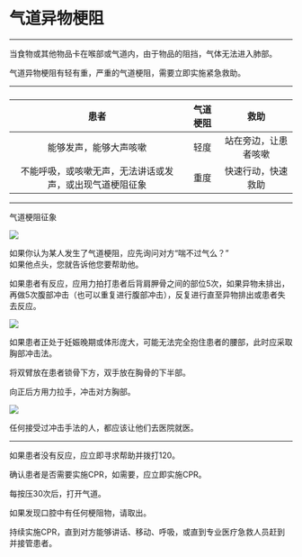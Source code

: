 # 气道异物梗阻

---

当食物或其他物品卡在喉部或气道内，由于物品的阻挡，气体无法进入肺部。

气道异物梗阻有轻有重，严重的气道梗阻，需要立即实施紧急救助。

---

### 

| **患者** | **气道梗阻** | **救助** |
| :---: | :---: | :---: |
| 能够发声，能够大声咳嗽 | 轻度 | 站在旁边，让患者咳嗽 |
| 不能呼吸，或咳嗽无声，无法讲话或发声，或出现气道梗阻征象 | 重度 | 快速行动，快速救助 |

---

气道梗阻征象

![](https://first-aid-man.gitbooks.io/pocket-book-abc/content/assets/choking-Medium-Small.jpg)

如果你认为某人发生了气道梗阻，应先询问对方“喘不过气么？”  
如果他点头，您就告诉他您要帮助他。

如果患者有反应，应用力拍打患者后背肩胛骨之间的部位5次，如果异物未排出，再做5次腹部冲击（也可以重复进行腹部冲击），反复进行直至异物排出或患者失去反应。

![](https://first-aid-man.gitbooks.io/pocket-book-abc/content/assets/composite-five-and-five-heimlich-8col.jpg)

如果患者正处于妊娠晚期或体形庞大，可能无法完全抱住患者的腰部，此时应采取胸部冲击法。

将双臂放在患者锁骨下方，双手放在胸骨的下半部。

向正后方用力拉手，冲击对方胸部。

![](https://first-aid-man.gitbooks.io/pocket-book-abc/content/assets/11a_04.jpg)

任何接受过冲击手法的人，都应该让他们去医院就医。

---

如果患者没有反应，应立即寻求帮助并拨打120。

确认患者是否需要实施CPR，如需要，应立即实施CPR。

每按压30次后，打开气道。

如果发现口腔中有任何梗阻物，请取出。

持续实施CPR，直到对方能够讲话、移动、呼吸，或直到专业医疗急救人员赶到并接管患者。

